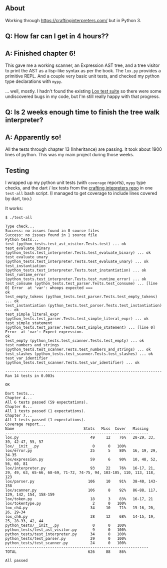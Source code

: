 ## About

Working through https://craftinginterpreters.com/
but in Python 3.

## Q: How far can I get in 4 hours??

## A: Finished chapter 6!

This gave me a working scanner, an Expression AST tree, and a tree visitor to
print the AST as a lisp-like syntax as per the book.  The `lox.py` provides a primitive REPL.
And a couple very basic unit tests, and checked my python type declarations with `mypy`.

... well, mostly.
I hadn't found the existing [Lox test suite](https://github.com/munificent/craftinginterpreters/tree/master#testing)
so there were some undiscovered bugs in my code, but I'm still really happy with that progress.

## Q: Is 2 weeks enough time to finish the tree walk interpreter?

## A: Apparently so!

All the tests through chapter 13 (Inheritance) are passing.
It took about 1900 lines of python. This was my main project during those weeks.

## Testing

I wrapped up my python unit tests (with `coverage` reports), `mypy` type
checks, and the dart / lox tests from the [crafting intepreters
repo](https://github.com/munificent/craftinginterpreters/tree/master#testing)
in one `test-all` bash script.
(I managed to get coverage to include lines covered by dart, too.)

It works:
```console
$ ./test-all

Type check...
Success: no issues found in 8 source files
Success: no issues found in 1 source file
Python tests...
test (python_tests.test_ast_visitor.Tests.test) ... ok
test_evaluate_binary (python_tests.test_interpreter.Tests.test_evaluate_binary) ... ok
test_evaluate_unary (python_tests.test_interpreter.Tests.test_evaluate_unary) ... ok
test_instantiation (python_tests.test_interpreter.Tests.test_instantiation) ... ok
test_runtime_error (python_tests.test_interpreter.Tests.test_runtime_error) ... ok
test_consume (python_tests.test_parser.Tests.test_consume) ... [line 0] Error  at 'var': whoops expected ===
ok
test_empty_tokens (python_tests.test_parser.Tests.test_empty_tokens) ... ok
test_instantiation (python_tests.test_parser.Tests.test_instantiation) ... ok
test_simple_literal_expr (python_tests.test_parser.Tests.test_simple_literal_expr) ... ok
test_simple_statement (python_tests.test_parser.Tests.test_simple_statement) ... [line 0] Error  at 'var': Expect expression.
ok
test_empty (python_tests.test_scanner.Tests.test_empty) ... ok
test_numbers_and_strings (python_tests.test_scanner.Tests.test_numbers_and_strings) ... ok
test_slashes (python_tests.test_scanner.Tests.test_slashes) ... ok
test_var_identifier (python_tests.test_scanner.Tests.test_var_identifier) ... ok

----------------------------------------------------------------------
Ran 14 tests in 0.003s

OK

Dart tests...
Chapter 4...
All 6 tests passed (59 expectations).
Chapter 6...
All 1 tests passed (1 expectations).
Chapter 7...
All 1 tests passed (1 expectations).
Coverage report...
Name                               Stmts   Miss  Cover   Missing
----------------------------------------------------------------
lox.py                                49     12    76%   28-29, 33, 39, 42-47, 55, 57
lox/__init__.py                        0      0   100%
lox/error.py                          25      5    80%   16, 19, 29, 34-35
lox/expression.py                     59      6    90%   10, 48, 52, 56, 60, 81
lox/interpreter.py                    93     22    76%   16-17, 21, 29, 49, 63, 65-66, 68-69, 71-72, 74-75, 94, 103-105, 110, 113, 118, 123
lox/parser.py                        106     10    91%   38-40, 143-158
lox/scanner.py                       106      8    92%   86-88, 117, 129, 142, 154, 158-159
lox/token.py                          18      3    83%   16-17, 21
lox/tokentype.py                       2      0   100%
lox_ch4.py                            34     10    71%   15-16, 20, 26, 29-34
lox_ch6.py                            38     12    68%   14-15, 19, 25, 28-33, 42, 44
python_tests/__init__.py               0      0   100%
python_tests/test_ast_visitor.py       9      0   100%
python_tests/test_interpreter.py      34      0   100%
python_tests/test_parser.py           29      0   100%
python_tests/test_scanner.py          24      0   100%
----------------------------------------------------------------
TOTAL                                626     88    86%

All passed
```
